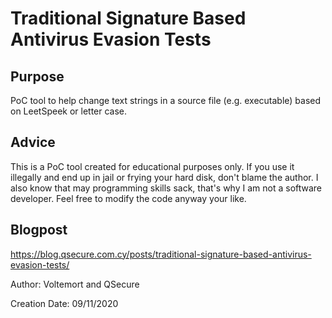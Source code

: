 # Traditional Signature Based Antivirus Evasion Tests

## Purpose
PoC tool to help change text strings in a source file (e.g. executable) based on LeetSpeek or letter case.

## Advice
This is a PoC tool created for educational purposes only. If you use it illegally and end up in jail or frying your hard disk, don't blame the author. I also know that may programming skills sack, that's why I am not a software developer. Feel free to modify the code anyway your like.

## Blogpost
https://blog.qsecure.com.cy/posts/traditional-signature-based-antivirus-evasion-tests/

Author: Voltemort and QSecure

Creation Date: 09/11/2020